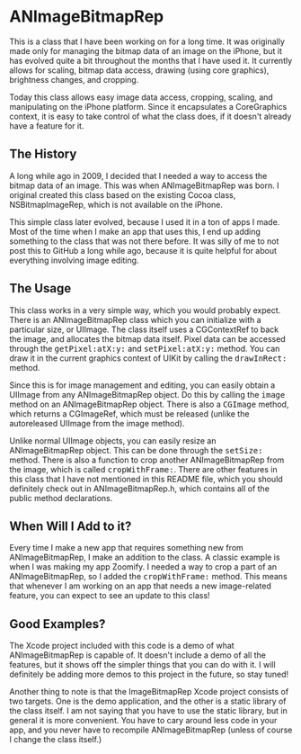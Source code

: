 # ANImageBitmapRep

This is a class that I have been working on for a long time.  It was originally made only for managing the bitmap data of an image on the iPhone, but it has evolved quite a bit throughout the months that I have used it.  It currently allows for scaling, bitmap data access, drawing (using core graphics), brightness changes, and cropping.

Today this class allows easy image data access, cropping, scaling, and manipulating on the iPhone platform.  Since it encapsulates a CoreGraphics context, it is easy to take control of what the class does, if it doesn't already have a feature for it.

## The History

A long while ago in 2009, I decided that I needed a way to access the bitmap data of an image.  This was when ANImageBitmapRep was born.  I original created this class based on the existing Cocoa class, NSBitmapImageRep, which is not available on the iPhone.

This simple class later evolved, because I used it in a ton of apps I made.  Most of the time when I make an app that uses this, I end up adding something to the class that was not there before.  It was silly of me to not post this to GitHub a long while ago, because it is quite helpful for about everything involving image editing.

## The Usage

This class works in a very simple way, which you would probably expect.  There is an ANImageBitmapRep class which you can initialize with a particular size, or UIImage.  The class itself uses a CGContextRef to back the image, and allocates the bitmap data itself.  Pixel data can be accessed through the <tt>getPixel:atX:y:</tt> and <tt>setPixel:atX:y:</tt> method.  You can draw it in the current graphics context of UIKit by calling the <tt>drawInRect:</tt> method.

Since this is for image management and editing, you can easily obtain a UIImage from any ANImageBitmapRep object.  Do this by calling the <tt>image</tt> method on an ANImageBitmapRep object.  There is also a <tt>CGImage</tt> method, which returns a CGImageRef, which must be released (unlike the autoreleased UIImage from the image method).

Unlike normal UIImage objects, you can easily resize an ANImageBitmapRep object.  This can be done through the <tt>setSize:</tt> method.  There is also a function to crop another ANImageBitmapRep from the image, which is called <tt>cropWithFrame:</tt>.  There are other features in this class that I have not mentioned in this README file, which you should definitely check out in ANImageBitmapRep.h, which contains all of the public method declarations.

## When Will I Add to it?

Every time I make a new app that requires something new from ANImageBitmapRep, I make an addition to the class.  A classic example is when I was making my app Zoomify.  I needed a way to crop a part of an ANImageBitmapRep, so I added the <tt>cropWithFrame:</tt> method.  This means that whenever I am working on an app that needs a new image-related feature, you can expect to see an update to this class!

## Good Examples?

The Xcode project included with this code is a demo of what ANImageBitmapRep is capable of.  It doesn't include a demo of all the features, but it shows off the simpler things that you can do with it.  I will definitely be adding more demos to this project in the future, so stay tuned!

Another thing to note is that the ImageBitmapRep Xcode project consists of two targets.  One is the demo application, and the other is a static library of the class itself.  I am not saying that you have to use the static library, but in general it is more convenient.  You have to cary around less code in your app, and you never have to recompile ANImageBitmapRep (unless of course I change the class itself.)
